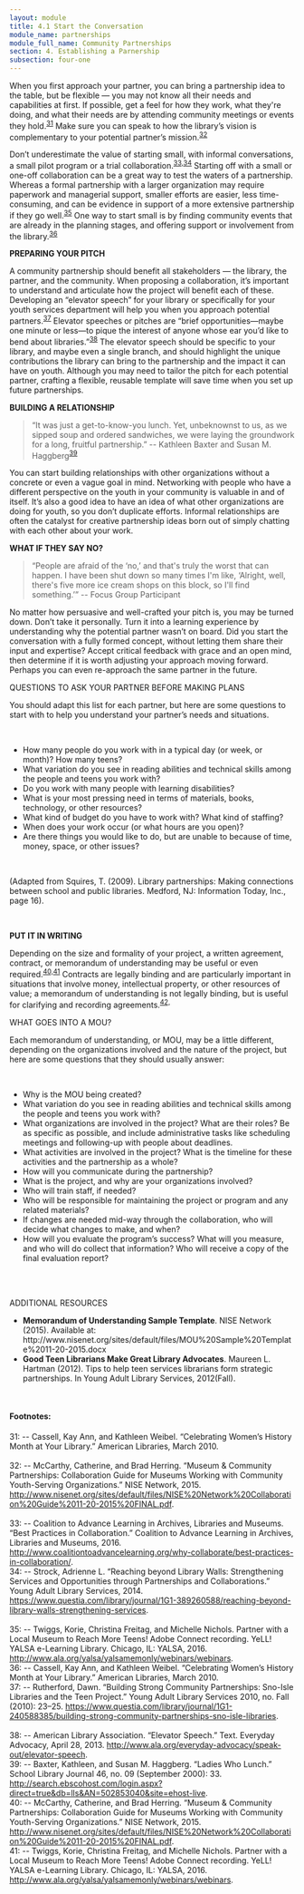 ```yaml
---
layout: module
title: 4.1 Start the Conversation
module_name: partnerships
module_full_name: Community Partnerships
section: 4. Establishing a Parnership
subsection: four-one
---
```


When you first approach your partner, you can bring a partnership idea to the table, but be flexible — you may not know all their needs and capabilities at first. If possible, get a feel for how they work, what they're doing, and what their needs are by attending community meetings or events they hold.<sup>[31](#fn31)</sup>  Make sure you can speak to how the library’s vision is complementary to your potential partner’s mission.<sup>[32](#fn32)</sup> 

Don’t underestimate the value of starting small, with informal conversations, a small pilot program or a trial collaboration.<sup>[33,](#fn33)</sup><sup>[34](#fn34)</sup> Starting off with a small or one-off collaboration can be a great way to test the waters of a partnership. Whereas a formal partnership with a larger organization may require paperwork and managerial support, smaller efforts are easier, less time-consuming, and can be evidence in support of a more extensive partnership if they go well.<sup>[35](#fn35)</sup> One way to start small is by finding community events that are already in the planning stages, and offering support or involvement from the library.<sup>[36](#fn36)</sup>

**PREPARING YOUR PITCH**

A community partnership should benefit all stakeholders — the library, the partner, and the community. When proposing a collaboration, it’s important to understand and articulate how the project will benefit each of these. Developing an “elevator speech” for your library or specifically for your youth services department will help you when you approach potential partners.<sup>[37](#fn37)</sup> Elevator speeches or pitches are “brief opportunities—maybe one minute or less—to pique the interest of anyone whose ear you’d like to bend about libraries.”<sup>[38](#fn38)</sup> The elevator speech should be specific to your library, and maybe even a single branch, and should highlight the unique contributions the library can bring to the partnership and the impact it can have on youth. Although you may need to tailor the pitch for each potential partner, crafting a flexible, reusable template will save time when you set up future partnerships. 

**BUILDING A RELATIONSHIP**

>“It was just a get-to-know-you lunch. Yet, unbeknownst to us, as we sipped soup and ordered sandwiches, we were laying the groundwork for a long, fruitful partnership.” -- Kathleen Baxter and Susan M. Haggberg<sup>[39](#fn39)</sup> 

You can start building relationships with other organizations without a concrete or even a vague goal in mind. Networking with people who have a different perspective on the youth in your community is valuable in and of itself. It’s also a good idea to have an idea of what other organizations are doing for youth, so you don’t duplicate efforts. Informal relationships are often the catalyst for creative partnership ideas born out of simply chatting with each other about your work.  

**WHAT IF THEY SAY NO?**

>“People are afraid of the ‘no,’ and that's truly the worst that can happen. I have been shut down so many times I'm like, ‘Alright, well, there's five more ice cream shops on this block, so I'll find something.’” -- Focus Group Participant 

No matter how persuasive and well-crafted your pitch is, you may be turned down. Don’t take it personally. Turn it into a learning experience by understanding why the potential partner wasn’t on board. Did you start the conversation with a fully formed concept, without letting them share their input and expertise? Accept critical feedback with grace and an open mind, then determine if it is worth adjusting your approach moving forward. Perhaps you can even re-approach the same partner in the future.

<div class="pointers"> 
 <p><span class="box-title">QUESTIONS TO ASK YOUR PARTNER BEFORE MAKING PLANS</span></p>
  <p> You should adapt this list for each partner, but here are some questions to start with to help you understand your partner’s needs and situations.</p>
<br>
<ul>

<li>How many people do you work with in a typical day (or week, or month)? How many teens? </li>

<li>What variation do you see in reading abilities and technical skills among the people and teens you work with?</li>

<li>Do you work with many people with learning disabilities?</li>

<li>What is your most pressing need in terms of materials, books, technology, or other resources?</li>
<li>What kind of budget do you have to work with? What kind of staffing? </li>
<li>When does your work occur (or what hours are you open)?</li>
<li>Are there things you would like to do, but are unable to because of time, money, space, or other issues? </li>
</ul>
<br>
<p>(Adapted from Squires, T. (2009). Library partnerships: Making connections between school and public libraries. Medford, NJ: Information Today, Inc., page 16).</p>
</div>
<br>

**PUT IT IN WRITING**

Depending on the size and formality of your project, a written agreement, contract, or memorandum of understanding may be useful or even required.<sup>[40,](#fn40)</sup><sup>[41](#fn41)</sup> Contracts are legally binding and are particularly important in situations that involve money, intellectual property, or other resources of value; a memorandum of understanding is not legally binding, but is useful for clarifying and recording agreements.<sup>[42,](#fn42)</sup> 

<div class="pointers"> 
 <p><span class="box-title">WHAT GOES INTO A MOU?  </span></p>
  <p>Each memorandum of understanding, or MOU, may be a little different, depending on the organizations involved and the nature of the project, but here are some questions that they should usually answer: </p>
<br>
<ul>

<li>Why is the MOU being created? </li>

<li>What variation do you see in reading abilities and technical skills among the people and teens you work with?</li>

<li>What organizations are involved in the project? What are their roles? Be as specific as possible, and include administrative tasks like scheduling meetings and following-up with people about deadlines. </li>

<li>What activities are involved in the project? What is the timeline for these activities and the partnership as a whole? </li>
<li>How will you communicate during the partnership? </li>
<li>What is the project, and why are your organizations involved? </li>
<li>Who will train staff, if needed? </li>
<li>Who will be responsible for maintaining the project or program and any related materials?</li>
<li>If changes are needed mid-way through the collaboration, who will decide what changes to make, and when? </li>
<li>How will you evaluate the program’s success? What will you measure, and who will do collect that information? Who will receive a copy of the final evaluation report? </li>
</ul>
</div>
<br>
<br>
<div class="resources"> 

<p><span class="box-title">ADDITIONAL RESOURCES</span></p> 

<ul>
 <li><b>Memorandum of Understanding Sample Template</b>. NISE Network (2015). Available at: http://www.nisenet.org/sites/default/files/MOU%20Sample%20Template%2011-20-2015.docx</li>
 <li><b>Good Teen Librarians Make Great Library Advocates</b>. Maureen L. Hartman (2012). Tips to help teen services librarians form strategic partnerships. In Young Adult Library Services, 2012(Fall).  </li>
</ul>
</div>
<br>

#### Footnotes:

<a name="fn31">31</a>:  -- Cassell, Kay Ann, and Kathleen Weibel. “Celebrating Women’s History Month at Your Library.” American Libraries, March 2010. 
<br>  
<a name="fn32">32</a>:  -- McCarthy, Catherine, and Brad Herring. “Museum & Community Partnerships: Collaboration Guide for Museums Working with Community Youth-Serving Organizations.” NISE Network, 2015. http://www.nisenet.org/sites/default/files/NISE%20Network%20Collaboration%20Guide%2011-20-2015%20FINAL.pdf.  
<br>
<a name="fn33">33</a>:  -- Coalition to Advance Learning in Archives, Libraries and Museums. “Best Practices in Collaboration.” Coalition to Advance Learning in Archives, Libraries and Museums, 2016. http://www.coalitiontoadvancelearning.org/why-collaborate/best-practices-in-collaboration/.
<br>
<a name="fn34">34</a>:  -- Strock, Adrienne L. “Reaching beyond Library Walls: Strengthening Services and Opportunities through Partnerships and Collaborations.” Young Adult Library Services, 2014. https://www.questia.com/library/journal/1G1-389260588/reaching-beyond-library-walls-strengthening-services.
<br>  
<a name="fn35">35</a>:  -- Twiggs, Korie, Christina Freitag, and Michelle Nichols. Partner with a Local Museum to Reach More Teens! Adobe Connect recording. YeLL! YALSA e-Learning Library. Chicago, IL: YALSA, 2016. http://www.ala.org/yalsa/yalsamemonly/webinars/webinars. 
<br>
<a name="fn36">36</a>:  -- Cassell, Kay Ann, and Kathleen Weibel. “Celebrating Women’s History Month at Your Library.” American Libraries, March 2010.
<br>
<a name="fn37">37</a>:  --  Rutherford, Dawn. “Building Strong Community Partnerships: Sno-Isle Libraries and the Teen Project.” Young Adult Library Services 2010, no. Fall (2010): 23–25. https://www.questia.com/library/journal/1G1-240588385/building-strong-community-partnerships-sno-isle-libraries.
<br>  
<a name="fn38">38</a>:  --  American Library Association. “Elevator Speech.” Text. Everyday Advocacy, April 28, 2013. http://www.ala.org/everyday-advocacy/speak-out/elevator-speech.
<br>
<a name="fn39">39</a>:  -- Baxter, Kathleen, and Susan M. Haggberg. “Ladies Who Lunch.” School Library Journal 46, no. 09 (September 2000): 33. http://search.ebscohost.com/login.aspx?direct=true&db=lls&AN=502853040&site=ehost-live.
<br>
<a name="fn40">40</a>:  -- McCarthy, Catherine, and Brad Herring. “Museum & Community Partnerships: Collaboration Guide for Museums Working with Community Youth-Serving Organizations.” NISE Network, 2015. http://www.nisenet.org/sites/default/files/NISE%20Network%20Collaboration%20Guide%2011-20-2015%20FINAL.pdf.
<br>
<a name="fn41">41</a>:  -- Twiggs, Korie, Christina Freitag, and Michelle Nichols. Partner with a Local Museum to Reach More Teens! Adobe Connect recording. YeLL! YALSA e-Learning Library. Chicago, IL: YALSA, 2016. http://www.ala.org/yalsa/yalsamemonly/webinars/webinars.
